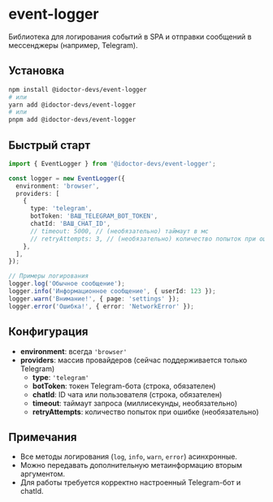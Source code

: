 # event-logger

Библиотека для логирования событий в SPA и отправки сообщений в мессенджеры (например, Telegram).

## Установка

```bash
npm install @idoctor-devs/event-logger
# или
yarn add @idoctor-devs/event-logger
# или
pnpm add @idoctor-devs/event-logger
```

## Быстрый старт

```ts
import { EventLogger } from '@idoctor-devs/event-logger';

const logger = new EventLogger({
  environment: 'browser',
  providers: [
    {
      type: 'telegram',
      botToken: 'ВАШ_TELEGRAM_BOT_TOKEN',
      chatId: 'ВАШ_CHAT_ID',
      // timeout: 5000, // (необязательно) таймаут в мс
      // retryAttempts: 3, // (необязательно) количество попыток при ошибке
    },
  ],
});

// Примеры логирования
logger.log('Обычное сообщение');
logger.info('Информационное сообщение', { userId: 123 });
logger.warn('Внимание!', { page: 'settings' });
logger.error('Ошибка!', { error: 'NetworkError' });
```

## Конфигурация

- **environment**: всегда `'browser'`
- **providers**: массив провайдеров (сейчас поддерживается только Telegram)
  - **type**: `'telegram'`
  - **botToken**: токен Telegram-бота (строка, обязателен)
  - **chatId**: ID чата или пользователя (строка, обязателен)
  - **timeout**: таймаут запроса (миллисекунды, необязательно)
  - **retryAttempts**: количество попыток при ошибке (необязательно)

## Примечания

- Все методы логирования (`log`, `info`, `warn`, `error`) асинхронные.
- Можно передавать дополнительную метаинформацию вторым аргументом.
- Для работы требуется корректно настроенный Telegram-бот и chatId.
